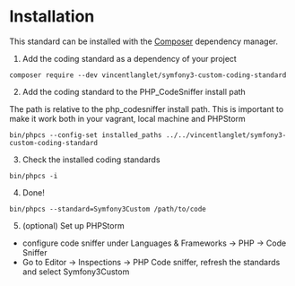 # Installation

This standard can be installed with the [Composer](https://getcomposer.org/) dependency manager.

1. Add the coding standard as a dependency of your project

```
composer require --dev vincentlanglet/symfony3-custom-coding-standard
```

2. Add the coding standard to the PHP_CodeSniffer install path

The path is relative to the php_codesniffer install path.
This is important to make it work both in your vagrant, local machine and PHPStorm

```
bin/phpcs --config-set installed_paths ../../vincentlanglet/symfony3-custom-coding-standard
```

3. Check the installed coding standards

```
bin/phpcs -i
```

4. Done!

```
bin/phpcs --standard=Symfony3Custom /path/to/code
```

5. (optional) Set up PHPStorm

- configure code sniffer under Languages & Frameworks -> PHP -> Code Sniffer
- Go to Editor -> Inspections -> PHP Code sniffer, refresh the standards and select Symfony3Custom
